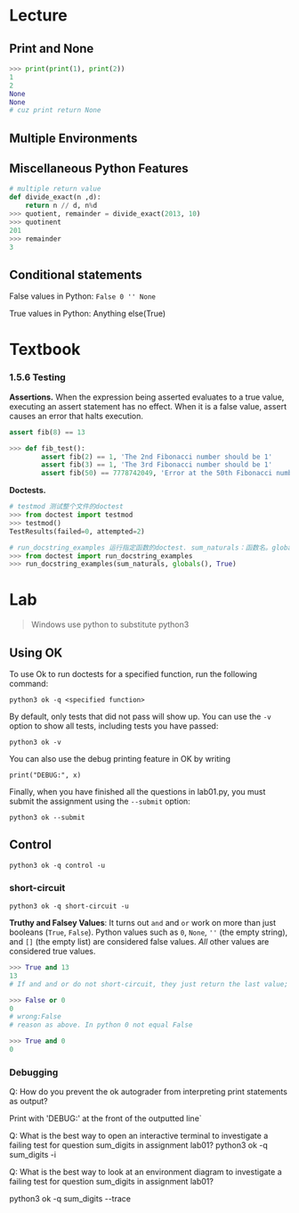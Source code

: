 # Lecture

## Print and None

```python
>>> print(print(1), print(2))
1
2
None
None
# cuz print return None
```

## Multiple Environments

## Miscellaneous Python Features

```python
# multiple return value
def divide_exact(n ,d):
    return n // d, n%d
>>> quotient, remainder = divide_exact(2013, 10)
>>> quotinent
201
>>> remainder
3
```

## Conditional statements

False values in Python: `False 0 '' None`

True values in Python: Anything else(True)

# Textbook

### 1.5.6 Testing

**Assertions.** When the expression being asserted evaluates to a true value, executing an assert statement has no effect. When it is a false value, assert causes an error that halts execution.

```python
assert fib(8) == 13

>>> def fib_test():
        assert fib(2) == 1, 'The 2nd Fibonacci number should be 1'
        assert fib(3) == 1, 'The 3rd Fibonacci number should be 1'
        assert fib(50) == 7778742049, 'Error at the 50th Fibonacci number'

```

**Doctests.**

```python
# testmod 测试整个文件的doctest
>>> from doctest import testmod
>>> testmod()
TestResults(failed=0, attempted=2)
```

```python
# run_docstring_examples 运行指定函数的doctest. sum_naturals：函数名。globals()：global environment。True：打印详细信息。
>>> from doctest import run_docstring_examples
>>> run_docstring_examples(sum_naturals, globals(), True)
```



# Lab

> Windows use python to substitute python3

## Using OK

To use Ok to run doctests for a specified function, run the following command:

`python3 ok -q <specified function>`

By default, only tests that did not pass will show up. You can use the `-v` option to show all tests, including tests you have passed:

`python3 ok -v`

You can also use the debug printing feature in OK by writing

`print("DEBUG:", x)`

Finally, when you have finished all the questions in lab01.py, you must submit the assignment using the `--submit` option:

`python3 ok --submit`

## Control

`python3 ok -q control -u`

### short-circuit

`python3 ok -q short-circuit -u`

**Truthy and Falsey Values**: It turns out `and` and `or` work on more than just booleans (`True`, `False`). Python values such as `0`, `None`, `''` (the empty string), and `[]` (the empty list) are considered false values. *All* other values are considered true values.

```python
>>> True and 13
13
# If and and or do not short-circuit, they just return the last value; another way to remember this is that and and or always return the last thing they evaluate, whether they short circuit or not.
```

```python
>>> False or 0
0
# wrong:False
# reason as above. In python 0 not equal False
```

```python
>>> True and 0
0
```

### Debugging

Q: How do you prevent the ok autograder from interpreting print statements as output?

Print with 'DEBUG:' at the front of the outputted line`

Q: What is the best way to open an interactive terminal to investigate a failing test for question sum_digits in assignment lab01?
python3 ok -q sum_digits -i

Q: What is the best way to look at an environment diagram to investigate a failing test for question sum_digits in assignment lab01?

python3 ok -q sum_digits --trace